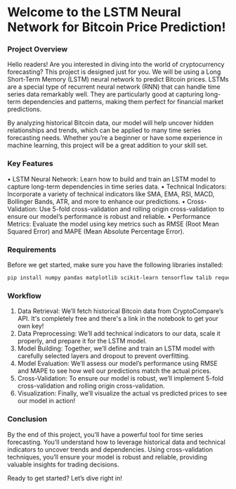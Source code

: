 # Welcome to the LSTM Neural Network for Bitcoin Price Prediction!

### Project Overview

Hello readers! Are you interested in diving into the world of cryptocurrency forecasting? This project is designed just for you. We will be using a Long Short-Term Memory (LSTM) neural network to predict Bitcoin prices. LSTMs are a special type of recurrent neural network (RNN) that can handle time series data remarkably well. They are particularly good at capturing long-term dependencies and patterns, making them perfect for financial market predictions.

By analyzing historical Bitcoin data, our model will help uncover hidden relationships and trends, which can be applied to many time series forecasting needs. Whether you’re a beginner or have some experience in machine learning, this project will be a great addition to your skill set.

### Key Features

•	LSTM Neural Network: Learn how to build and train an LSTM model to capture long-term dependencies in time series data.
•	Technical Indicators: Incorporate a variety of technical indicators like SMA, EMA, RSI, MACD, Bollinger Bands, ATR, and more to enhance our predictions.
•	Cross-Validation: Use 5-fold cross-validation and rolling origin cross-validation to ensure our model’s performance is robust and reliable.
•	Performance Metrics: Evaluate the model using key metrics such as RMSE (Root Mean Squared Error) and MAPE (Mean Absolute Percentage Error).

### Requirements

Before we get started, make sure you have the following libraries installed:
```bash
pip install numpy pandas matplotlib scikit-learn tensorflow talib requests
```

### Workflow

1.	Data Retrieval: We’ll fetch historical Bitcoin data from CryptoCompare’s API. It's completely free and there's a link in the notebook to get your own key!
2.	Data Preprocessing: We’ll add technical indicators to our data, scale it properly, and prepare it for the LSTM model.
3.	Model Building: Together, we’ll define and train an LSTM model with carefully selected layers and dropout to prevent overfitting.
4.	Model Evaluation: We’ll assess our model’s performance using RMSE and MAPE to see how well our predictions match the actual prices.
5.	Cross-Validation: To ensure our model is robust, we’ll implement 5-fold cross-validation and rolling origin cross-validation.
6.	Visualization: Finally, we’ll visualize the actual vs predicted prices to see our model in action!

### Conclusion

By the end of this project, you’ll have a powerful tool for time series forecasting. You’ll understand how to leverage historical data and technical indicators to uncover trends and dependencies. Using cross-validation techniques, you’ll ensure your model is robust and reliable, providing valuable insights for trading decisions.

Ready to get started? Let’s dive right in!
